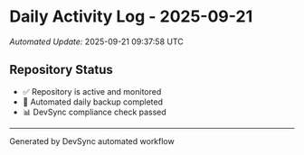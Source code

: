 # Daily Activity Log - 2025-09-21

*Automated Update:* 2025-09-21 09:37:58 UTC

## Repository Status
- ✅ Repository is active and monitored
- 🔄 Automated daily backup completed
- 📊 DevSync compliance check passed

---
Generated by DevSync automated workflow
